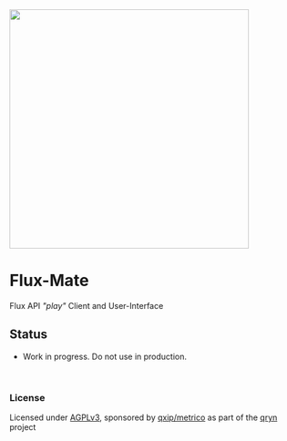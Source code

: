 <img src="https://user-images.githubusercontent.com/1423657/162720189-976cc0cc-7511-4278-a942-9c4e7cc9148a.png" width=420 />

# Flux-Mate
Flux API _"play"_ Client and User-Interface


## Status

* Work in progress. Do not use in production.
<br>

### License
Licensed under [AGPLv3](LICENSE), sponsored by [qxip/metrico](https://metrico.in) as part of the [qryn](https://cloki.org) project
